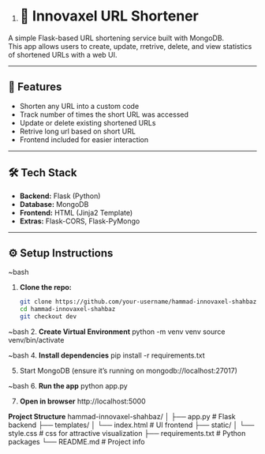 1.
   # 🔗 Innovaxel URL Shortener

A simple Flask-based URL shortening service built with MongoDB.  
This app allows users to create, update, rretrive, delete, and view statistics of shortened URLs with a web UI.

---

## 🚀 Features

- Shorten any URL into a custom code
- Track number of times the short URL was accessed
- Update or delete existing shortened URLs
- Retrive long url based on short URL
- Frontend included for easier interaction

---

## 🛠️ Tech Stack

- **Backend:** Flask (Python)
- **Database:** MongoDB
- **Frontend:** HTML (Jinja2 Template)
- **Extras:** Flask-CORS, Flask-PyMongo

---

## ⚙️ Setup Instructions

~bash
1. **Clone the repo:**
   ```bash
   git clone https://github.com/your-username/hammad-innovaxel-shahbaz.git
   cd hammad-innovaxel-shahbaz
   git checkout dev

~bash
2. **Create Virtual Environment**
   python -m venv venv
   source venv/bin/activate

~bash 
4. **Install dependencies**
   pip install -r requirements.txt


5. Start MongoDB (ensure it’s running on mongodb://localhost:27017)

~bash
6. **Run the app**
    python app.py


7. **Open in browser**
    http://localhost:5000 





**Project Structure**
hammad-innovaxel-shahbaz/
│
├── app.py               # Flask backend
├── templates/
│   └── index.html       # UI frontend
├── static/
│   └── style.css        # css for attractive visualization
├── requirements.txt     # Python packages
└── README.md            # Project info

